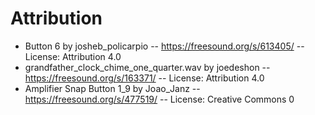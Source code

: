 # Attribution

- Button 6 by josheb_policarpio -- https://freesound.org/s/613405/ -- License: Attribution 4.0
- grandfather_clock_chime_one_quarter.wav by joedeshon -- https://freesound.org/s/163371/ -- License: Attribution 4.0
- Amplifier Snap Button 1_9 by Joao_Janz -- https://freesound.org/s/477519/ -- License: Creative Commons 0
